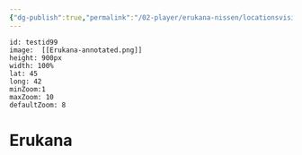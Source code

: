 ```yaml
---
{"dg-publish":true,"permalink":"/02-player/erukana-nissen/locationsvisited/erukana/"}
---
```



```leaflet
id: testid99
image:  [[Erukana-annotated.png]]
height: 900px
width: 100%
lat: 45
long: 42
minZoom:1
maxZoom: 10
defaultZoom: 8

```


# Erukana
